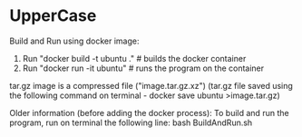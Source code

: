 # UpperCase
Build and Run using docker image:
1. Run "docker build -t ubuntu ." # builds the docker container
2. Run "docker run -it ubuntu" # runs the program on the container

tar.gz image is a compressed file ("image.tar.gz.xz")
(tar.gz file saved using the following command on terminal - docker save ubuntu >image.tar.gz)


Older information (before adding the docker process):
To build and run the program, run on terminal the following line:
bash BuildAndRun.sh

